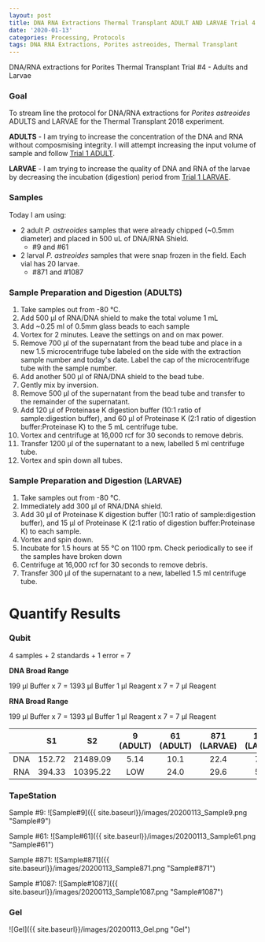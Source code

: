 ```yaml
---
layout: post
title: DNA RNA Extractions Thermal Transplant ADULT AND LARVAE Trial 4
date: '2020-01-13'
categories: Processing, Protocols
tags: DNA RNA Extractions, Porites astreoides, Thermal Transplant
---
```


DNA/RNA extractions for Porites Thermal Transplant Trial #4 - Adults and Larvae

### Goal
To stream line the protocol for DNA/RNA extractions for *Porites astreoides* ADULTS and LARVAE for the Thermal Transplant 2018 experiment.

**ADULTS** - I am trying to increase the concentration of the DNA and RNA without composmising integrity. I will attempt increasing the input volume of sample and follow [Trial 1 ADULT](https://kevinhwong1.github.io/KevinHWong_Notebook/DNA-RNA-Extractions-Thermal-Transplant-Porites-Trial-1/).

**LARVAE** - I am trying to increase the quality of DNA and RNA of the larvae by decreasing the incubation (digestion) period from [Trial 1 LARVAE](https://kevinhwong1.github.io/KevinHWong_Notebook/DNA-RNA-Extractions-Thermal-Transplant-Porites-LARVAE-Trial-1/).

### Samples

Today I am using:

* 2 adult *P. astreoides* samples that were already chipped (~0.5mm diameter) and placed in 500 uL of DNA/RNA Shield.
  * #9 and #61
* 2 larval *P. astreoides* samples that were snap frozen in the field. Each vial has 20 larvae.
  * #871 and #1087


### Sample Preparation and Digestion (ADULTS)
1. Take samples out from -80 &deg;C.
2. Add 500 μl of RNA/DNA shield to make the total volume 1 mL
3. Add ~0.25 ml of 0.5mm glass beads to each sample
4. Vortex for 2 minutes. Leave the settings on and on max power.
5. Remove 700 μl of  the supernatant from the bead tube and place in a new 1.5 microcentrifuge tube labeled on the side with the extraction sample number and today's date. Label the cap of the microcentrifuge tube with the sample number.
6. Add another 500 μl of RNA/DNA shield to the bead tube.
7. Gently mix by inversion.
8. Remove 500 μl of  the supernatant from the bead tube and transfer to the remainder of the supernatant.
9. Add 120 μl of Proteinase K digestion buffer (10:1 ratio of sample:digestion buffer), and 60 μl of Proteinase K (2:1 ratio of digestion buffer:Proteinase K) to the 5 mL centrifuge tube.
10. Vortex and centrifuge at 16,000 rcf for 30 seconds to remove debris.
11. Transfer 1200 μl of the supernatant to a new, labelled 5 ml centrifuge tube.
12. Vortex and spin down all tubes.   

### Sample Preparation and Digestion (LARVAE)
1. Take samples out from -80 &deg;C.
2. Immediately add 300 μl of RNA/DNA shield.
3. Add 30 μl of Proteinase K digestion buffer (10:1 ratio of sample:digestion buffer), and 15 μl of Proteinase K (2:1 ratio of digestion buffer:Proteinase K) to each sample.
4. Vortex and spin down.
5. Incubate for 1.5 hours at 55 &deg;C on 1100 rpm. Check periodically to see if the samples have broken down
6. Centrifuge at 16,000 rcf for 30 seconds to remove debris.
7. Transfer 300 μl of the supernatant to a new, labelled 1.5 ml centrifuge tube.  

# Quantify Results

### Qubit

4 samples + 2 standards + 1 error = 7

**DNA Broad Range**

199 µl Buffer x 7 = 1393 µl Buffer
1 µl Reagent x 7 = 7 µl Reagent

**RNA Broad Range**

199 µl Buffer x 7 = 1393 µl Buffer
1 µl Reagent x 7 = 7 µl Reagent


|     |   S1   |    S2    | 9 (ADULT) | 61 (ADULT) | 871 (LARVAE) | 1087 (LARVAE) |
|:---:|:------:|:--------:|:---------:|:----------:|:------------:|:-------------:|
| DNA | 152.72 | 21489.09 |    5.14   |    10.1    |     22.4     |      75.8     |
| RNA | 394.33 | 10395.22 |    LOW    |    24.0    |     29.6     |      56.4     |


### TapeStation

Sample #9:
![Sample#9]({{ site.baseurl}}/images/20200113_Sample9.png "Sample#9")

Sample #61:
![Sample#61]({{ site.baseurl}}/images/20200113_Sample61.png "Sample#61")

Sample #871:
![Sample#871]({{ site.baseurl}}/images/20200113_Sample871.png "Sample#871")

Sample #1087:
![Sample#1087]({{ site.baseurl}}/images/20200113_Sample1087.png "Sample#1087")


### Gel

![Gel]({{ site.baseurl}}/images/20200113_Gel.png "Gel")

